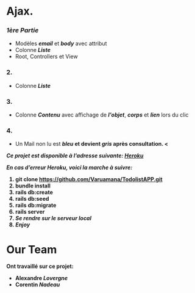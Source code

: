 

<h1>Ajax.</h1>
<h3> <em>1ère Partie</em> </h3>
<ul>
  <li>Modèles <em><strong>email</em></strong> et <em><strong>body</em></strong> avec attribut</a></li>
  <li>Colonne <em><strong>Liste</em></strong></a></li>
  <li>Root, Controllers et View </a></li>
</ul>

<h3> 2. </h3>
<ul>
<li>Colonne <em><strong>Liste</em></strong></li>
</ul>
<h3> 3. </h3>
<ul>
<li>Colonne <em><strong>Contenu</em></strong> avec affichage de <em><strong>l'objet</em></strong>, <em><strong>corps</em></strong> et <em><strong>lien</em></strong> lors du clic</li>
</ul>
<h3> 4. </h3>
<ul>
<li>Un Mail non lu est <em><strong>bleu</em><strong> et devient <em><strong>gris</em></strong> après consultation.  <</li>
</ul>
<p><em>Ce projet est disponible à l’adresse suivante:</em> <a href="https://jquerystyle.herokuapp.com/"><em>Heroku</em></a></p>
<p><em>En cas d’erreur <strong>Heroku</strong>, voici la marche à suivre:</em></p>
<ol>
<li>git clone <a href="https://github.com/GorlexHub/Week-8.2.git">https://github.com/Varuamana/TodolistAPP.git</a></li>
<li>bundle install</li>
<li>rails db:create</li>
<li>rails db:seed</li>
<li>rails db:migrate</li>
<li>rails server</li>
<li><em>Se rendre sur le serveur local</em></li>
<li><em><strong>Enjoy</strong></em></li>
</ol>
<h1 id="our-team">Our Team</h1>
<p>Ont travaillé sur ce projet:</p>
<ul>
<li>Alexandre <em><strong>Lovergne</strong></em></li>
<li>Corentin <em><strong>Nadeau</strong></em></li>
</ul>
<pre><code></code></pre>

